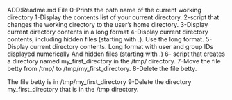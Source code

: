 ADD:Readme.md File
0-Prints the path name of the current working directory
1-Display the contents list of your current directory.
2-script that changes the working directory to the user’s home directory.
3-Display current directory contents in a long format
4-Display current directory contents, including hidden files (starting with .). Use the long format.
5-Display current directory contents.
Long format
with user and group IDs displayed numerically
And hidden files (starting with .)
6- script that creates a directory named my_first_directory in the /tmp/ directory.
7-Move the file betty from /tmp/ to /tmp/my_first_directory.
8-Delete the file betty.

The file betty is in /tmp/my_first_directory
9-Delete the directory my_first_directory that is in the /tmp directory.

